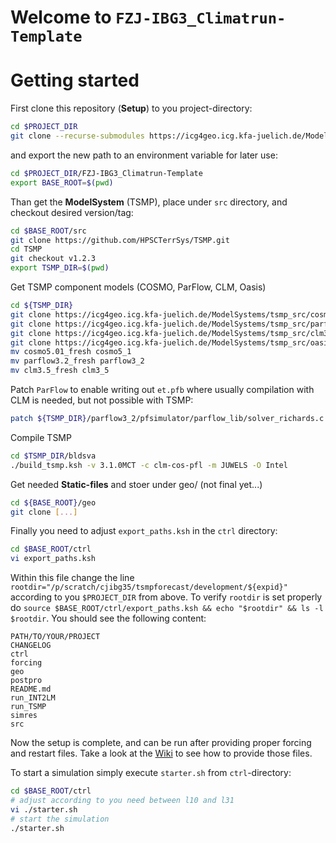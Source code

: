 # Welcome to `FZJ-IBG3_Climatrun-Template` 

# Getting started
First clone this repository (**Setup**) to you project-directory:
``` bash
cd $PROJECT_DIR
git clone --recurse-submodules https://icg4geo.icg.kfa-juelich.de/ModelSystems/tsmp_scripts_tools_engines/FZJ-IBG3_Climatrun-Template.git
```
and export the new path to an environment variable for later use:
``` bash
cd $PROJECT_DIR/FZJ-IBG3_Climatrun-Template
export BASE_ROOT=$(pwd)
```

Than get the **ModelSystem** (TSMP), place under `src` directory, and checkout desired version/tag:
``` bash
cd $BASE_ROOT/src
git clone https://github.com/HPSCTerrSys/TSMP.git
cd TSMP
git checkout v1.2.3
export TSMP_DIR=$(pwd)
```
Get TSMP component models (COSMO, ParFlow, CLM, Oasis)
``` bash
cd ${TSMP_DIR}
git clone https://icg4geo.icg.kfa-juelich.de/ModelSystems/tsmp_src/cosmo5.01_fresh.git
git clone https://icg4geo.icg.kfa-juelich.de/ModelSystems/tsmp_src/parflow3.2_fresh.git
git clone https://icg4geo.icg.kfa-juelich.de/ModelSystems/tsmp_src/clm3.5_fresh.git
git clone https://icg4geo.icg.kfa-juelich.de/ModelSystems/tsmp_src/oasis3-mct.git
mv cosmo5.01_fresh cosmo5_1
mv parflow3.2_fresh parflow3_2
mv clm3.5_fresh clm3_5
```
Patch `ParFlow` to enable writing out `et.pfb` where usually compilation with CLM is needed, but not possible with TSMP:
``` bash
patch ${TSMP_DIR}/parflow3_2/pfsimulator/parflow_lib/solver_richards.c ${BASE_ROOT}/ctrl/externals/ParFlowPatches/patch2writeSourceAndSinksWithoutCLM/patch_solver_richards.c
```
Compile TSMP
``` bash
cd $TSMP_DIR/bldsva
./build_tsmp.ksh -v 3.1.0MCT -c clm-cos-pfl -m JUWELS -O Intel
```

Get needed **Static-files** and stoer under geo/ (not final yet...)
``` bash
cd ${BASE_ROOT}/geo
git clone [...]
```

Finally you need to adjust `export_paths.ksh` in the `ctrl` directory:
``` bash
cd $BASE_ROOT/ctrl
vi export_paths.ksh
```
Within this file change the line `rootdir="/p/scratch/cjibg35/tsmpforecast/development/${expid}"` 
according to you `$PROJECT_DIR` from above. To verify `rootdir` is set properly 
do `source $BASE_ROOT/ctrl/export_paths.ksh && echo "$rootdir" && ls -l $rootdir`. You should see the following content:
``` console
PATH/TO/YOUR/PROJECT
CHANGELOG
ctrl
forcing
geo
postpro
README.md
run_INT2LM
run_TSMP
simres
src
```

Now the setup is complete, and can be run after providing proper forcing and restart files. 
Take a look at the [Wiki](https://icg4geo.icg.kfa-juelich.de/ModelSystems/ERA5Climat_EUR11_ECMWF-ERA5_analysis_FZJ-IBG3/wikis/home) to see how to provide those files.

To start a simulation simply execute `starter.sh` from `ctrl`-directory:
``` bash
cd $BASE_ROOT/ctrl
# adjust according to you need between l10 and l31
vi ./starter.sh 
# start the simulation
./starter.sh 
```

